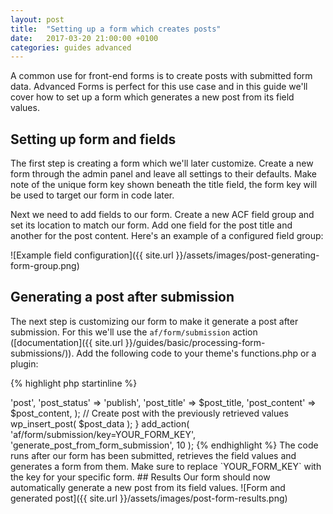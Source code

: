```yaml
---
layout: post
title:  "Setting up a form which creates posts"
date:   2017-03-20 21:00:00 +0100
categories: guides advanced
---
```


A common use for front-end forms is to create posts with submitted form data. Advanced Forms is perfect for this use case and in this guide we'll cover how to set up a form which generates a new post from its field values.

## Setting up form and fields

The first step is creating a form which we'll later customize. Create a new form through the admin panel and leave all settings to their defaults. Make note of the unique form key shown beneath the title field, the form key will be used to target our form in code later.

Next we need to add fields to our form. Create a new ACF field group and set its location to match our form. Add one field for the post title and another for the post content. Here's an example of a configured field group:

![Example field configuration]({{ site.url }}/assets/images/post-generating-form-group.png)

## Generating a post after submission

The next step is customizing our form to make it generate a post after submission. For this we'll use the `af/form/submission` action ([documentation]({{ site.url }}/guides/basic/processing-form-submissions/)). Add the following code to your theme's functions.php or a plugin:

{% highlight php startinline %}
<?php

function generate_post_from_form_submission() {
    
	// Get the submitted field values
	$post_title = af_get_field( 'post_title' );
	$post_content = af_get_field( 'post_content' );
    
	// Set up a form using the values for post title and content
	// Replace post_type with whatever type of post you want to generate
	$post_data = array(
		'post_type' => 'post',
		'post_status' => 'publish',
		'post_title' => $post_title,
		'post_content' => $post_content,
	);
	
	// Create post with the previously retrieved values
	wp_insert_post( $post_data );
    
}
add_action( 'af/form/submission/key=YOUR_FORM_KEY', 'generate_post_from_form_submission', 10 );

{% endhighlight %}

The code runs after our form has been submitted, retrieves the field values and generates a form from them. Make sure to replace `YOUR_FORM_KEY` with the key for your specific form.

## Results

Our form should now automatically generate a new post from its field values.

![Form and generated post]({{ site.url }}/assets/images/post-form-results.png)